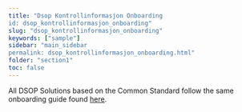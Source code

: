 ```yaml
---
title: "Dsop Kontrollinformasjon Onboarding
id: dsop_kontrollinformasjon_onboarding"
slug: "dsop_kontrollinformasjon_onboarding"
keywords: ["sample"]
sidebar: "main_sidebar
permalink: dsop_kontrollinformasjon_onboarding.html"
folder: "section1"
toc: false
---
```


All DSOP Solutions based on the Common Standard follow the same onboarding guide found
[here](https:/dokumentasjon.dsop.no/dsop_kontroll_onboarding_landingsside.html).